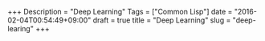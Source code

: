 +++
Description = "Deep Learning"
Tags = ["Common Lisp"]
date = "2016-02-04T00:54:49+09:00"
draft = true
title = "Deep Learning"
slug = "deep-learing"
+++

